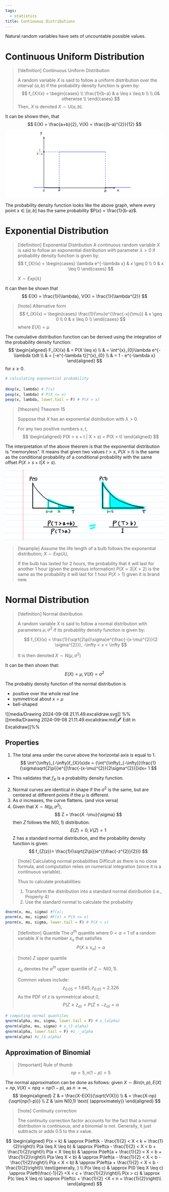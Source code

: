 ```yaml
---
tags:
  - statistics
title: Continuous Distributions
---
```

Natural random variables have sets of uncountable possible values.

# Continuous Uniform Distribution

> [!definition] Continuous Uniform Distribution
> 
> A random variable $X$ is said to follow a uniform distribution over the interval $(a,b)$ if the probability density function is given by:
>$$
>f_{X}(x) = \begin{cases} \\
>\frac{1}{b-a} & a \leq x \leq b \\ \\
> 0& otherwise \\
> \end{cases}
> $$
> Then, $X$ is denoted $X \sim U(a, b)$. 

It can be shown then, that 
$$
E(X) = \frac{a+b}{2}, V(X) = \frac{(b-a)^{2}}{12}
$$
![](media/Pasted%20image%2020240905162657.png)

The probability density function looks like the above graph, where every point $x \in [a, b]$  has the same probability $P(x) = \frac{1}{b-a}$.

# Exponential Distribution

> [!definition] Exponential Distribution
> A continuous random variable $X$ is said to follow an exponential distribution with parameter $\lambda > 0$ if probability density function is given by:
> $$
> f_{X}(x) = \begin{cases}
> \lambda e^{-\lambda x} & x \geq 0 \\
> 0 & x \leq 0
> \end{cases} 	
> $$
> 
> $X \sim Exp(\lambda)$

It can then be shown that 
$$
E(X) = \frac{1}{\lambda}, V(X) = \frac{1}{\lambda^{2}}
$$
> [!note] Alternative form
> $$
> f_{X}(x) = \begin{cases}
> \frac{1}{\mu}e^{\frac{-x}{\mu}} & x \geq 0 \\
> 0 & x \leq 0 \\
> \end{cases} 
> $$
> where $E(X) = \mu$

The cumulative distribution function can be derived using the integration of the probability density function:
$$
\begin{aligned}
F_{X}(x) & = P(X \leq x) \\
& = \int^{x}_{0}\lambda e^{-\lambda t}dt \\
& = [-e^{-\lambda t}]^{x}_{0} \\
& = 1 - e^{-\lambda x}
\end{aligned}
$$
for $x \geq 0$.

```R
# calculating exponential probability

dexp(x, lambda) # f(x)
pexp(x, lambda) # P(X <= x)
pexp(x, lambda, lower.tail = F) # P(X > x)
```

> [!theorem] Theorem 15
> 
> Suppose that $X$ has an exponential distribution with $\lambda > 0$.
> 
> For any two positive numbers $s, t$, 
> $$
> \begin{aligned}
> P(X > s + t | X > s) = P(X > t)
> \end{aligned}
> $$

The interpretation of the above theorem is that the exponential distribution is "memoryless".
It means that given two values $t > s$, $P(X > t)$ is the same as the conditional probability of a conditional probability with the same offset $P(X > s + t | X > s)$.

![](media/Pasted%20image%2020240905170749.png)

> [!example] 
> Assume the life length of a bulb follows the exponential distribution; $X \sim Exp(\lambda)$,
> 
> If the bulb has lasted for $2$ hours, the probability that it will last for another $1$ hour (given the previous information) $P(X > 3|X > 2)$ is the same as the probability it will last for $1$ hour $P(X > 1)$ given it is brand new.
# Normal Distribution

> [!definition] Normal distribution
> 
> A random variable $X$ is said to follow a normal distribution with parameters $\mu, \sigma^2$ if its probability density function is given by:
> 
> $$
> f_{X}(x) = \frac{1}{\sqrt{2\pi}\sigma}e^{\frac{-(x-\mu)^{2}}{2 \sigma^{2}}}, -\infty < x < \infty
> $$
> 
> It is then denoted $X \sim N(\mu, \sigma^{2})$

It can be then shown that:
$$
E(X) = \mu, V(X) = \sigma^{2}
$$

The probably density function of the normal distribution is
- positive over the whole real line
- symmetrical about $x = \mu$
- bell-shaped

![[media/Drawing 2024-09-08 21.11.49.excalidraw.svg]]
%%[[media/Drawing 2024-09-08 21.11.49.excalidraw.md|🖋 Edit in Excalidraw]]%%

## Properties

1. The total area under the curve above the horizontal axis is equal to $1$.
$$
	\int^{\infty}_{-\infty}f_{X}(x)dx = {\int^{\infty}_{-\infty}}\frac{1}{\sigma\sqrt{2\pi}}e^{[\frac{-(x-\mu)^{2}}{2\sigma^{2}}]}dx= 1
$$
- This validates that $f_X$ is a probability density function.
2. Normal curves are identical in shape if the $\sigma^{2}$ is the same, but are centered at different points if the $\mu$ is different.
3. As $\sigma$ increases, the curve flattens. (and vice versa)
4. Given that $X \sim N(\mu, \sigma^{2})$,
$$
	Z = \frac{X -\mu}{\sigma}
$$
then $Z$ follows the $N(0, 1)$ distribution.
$$
	E(Z) = 0, V(Z) = 1
$$
Z has a standard normal distribution, and the probability density function is given:
$$
	f_{Z(z)}= \frac{1}{\sqrt{2\pi}}e^{(\frac{-z^{2}}{2})}
$$

> [!note] Calculating normal probabilities
> Difficult as there is no close formula, and computation relies on numerical integration (since it is a continuous variable).
> 
> Thus to calculate probabilities:
> 1. Transform the distribution into a standard normal distribution  (i.e., Property 4)
> 2. Use the standard normal to calculate the probability

```R
dnorm(x, mu, sigma) #f(x);
pnorm(x, mu, sigma) #F(x) = P(X <= x)
pnorm(x, mu, sigma, lower.tail = F) # P(X > x)
```

> [!definition] Quantile
> The $\alpha^{\text{th}}$ quantile where $0 < \alpha < 1$ of a random variable $X$ is the number $x_{\alpha}$ that satisfies
> $$
> P(X \geq x_{\alpha}) = \alpha
> $$

 > [!note] $Z$ upper quantile
 > 
 > $z_\alpha$ denotes the $\alpha^{th}$ upper quantile of $Z \sim N(0, 1)$.
 > 
 > Common values include:
 > $$
 > z_{0.05} = 1.645,
 > z_{0.01} = 2.326 
> $$
> As the PDF of $z$ is symmetrical about $0$,
> $$
> P(Z \geq z_{\alpha)}= P(Z \leq -z_{\alpha)}= \alpha 
> $$

```R
# computing normal quantiles
qnorm(alpha, mu, sigma, lower.tail = F) # x_(alpha)
qnorm(alpha, mu, sigma) # x_(1-alpha)
qnorm(alpha, lower.tail = F) #z_-_alpha
qnorm(alpha) #z_(1-alpha)
``` 

## Approximation of Binomial

> [!important] Rule of thumb
> $$
> np > 5, n(1 - p) > 5
> $$

The normal approximation can be done as follows:
given $X \sim Bin(n, p), E(X) = np, V(X) = npq = np(1-p)$, as $n \rightarrow \infty$,
$$
	\begin{aligned}
	Z & = \frac{X-E(X)}{\sqrt{V(X)}} \\
	& = \frac{X-np}{\sqrt{np(1-p)}} \\ 
	Z & \sim N(0,1) \text{ (approximately)}
	\end{aligned}
$$


> [!note] Continuity correction
> 
> The continuity correction factor accounts for the fact that a normal distribution is continuous, and a binomial is not.
> Generally, it just subtracts or adds $0.5$ to the $x$ value.

$$
\begin{aligned}
P(x = k) & \approx P\left(k - \frac{1}{2} < X < k + \frac{1}{2}\right)\\
P(a \leq X \leq b) & \approx P\left(a - \frac{1}{2} < X < b + \frac{1}{2}\right)\\
P(a < X \leq b) & \approx P\left(a + \frac{1}{2} < X < b + \frac{1}{2}\right)\\
P(a \leq X < b) & \approx P\left(a - \frac{1}{2} < X < b - \frac{1}{2}\right)\\
P(a < X < b) & \approx P\left(a + \frac{1}{2} < X < b - \frac{1}{2}\right)\\
\text{generally, } \\
P(x \leq c) & \approx P(0 \leq X \leq c) \approx P\left(\frac{-1}{2} <X < c + \frac{1}{2}\right)\\
P(x > c) & \approx P(c \leq X \leq n) \approx P\left(c + \frac{1}{2} <X < n + \frac{1}{2}\right)\\
\end{aligned}
$$


